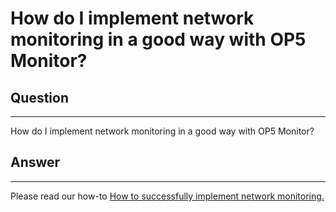 # How do I implement network monitoring in a good way with OP5 Monitor?

## Question

* * * * *

How do I implement network monitoring in a good way with OP5 Monitor?

## Answer

* * * * *

Please read our how-to [How to successfully implement network monitoring.](https://kb.op5.com/display/HOWTOs/How+to+successfully+implement+network+monitoring)
